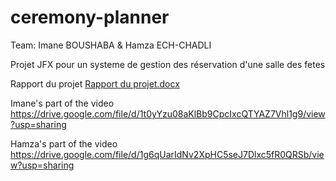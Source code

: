 # ceremony-planner
Team: Imane BOUSHABA & Hamza ECH-CHADLI

Projet JFX pour un systeme de gestion des réservation d'une salle des fetes

Rapport du projet
[Rapport du projet.docx](https://github.com/ECH-CHADLI/ceremony-planner/files/11644592/Rapport.du.projet.docx)

Imane's part of the video
https://drive.google.com/file/d/1t0yYzu08aKlBb9CpcIxcQTYAZ7Vhl1g9/view?usp=sharing

Hamza's part of the video
https://drive.google.com/file/d/1g6qUarIdNv2XpHC5seJ7Dlxc5fR0QRSb/view?usp=sharing
